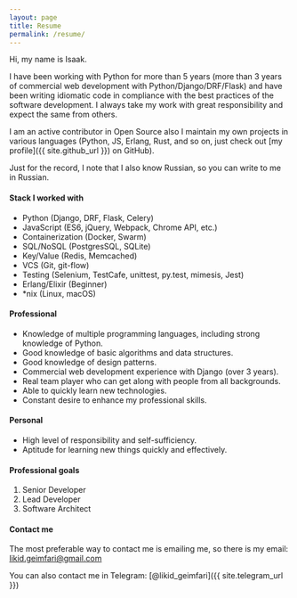 ```yaml
---
layout: page
title: Resume
permalink: /resume/
---
```


Hi, my name is Isaak.

I have been working with Python for more than 5 years (more than 3 years of commercial web development 
with Python/Django/DRF/Flask) and have been writing idiomatic code in compliance with the best practices 
of the software development. I always take my work with great responsibility and expect the same from others. 

I am an active contributor in Open Source also I maintain my own projects in various languages 
(Python, JS, Erlang, Rust, and so on, just check out [my profile]({{ site.github_url }}) on GitHub).

Just for the record, I note that I also know Russian, so you can write to me in Russian.

#### Stack I worked with

* Python (Django, DRF, Flask, Celery)
* JavaScript (ES6, jQuery, Webpack, Chrome API, etc.)
* Containerization (Docker, Swarm)
* SQL/NoSQL (PostgresSQL, SQLite)
* Key/Value (Redis, Memcached)
* VCS (Git, git-flow)
* Testing (Selenium, TestCafe, unittest, py.test, mimesis, Jest)
* Erlang/Elixir (Beginner)
* *nix (Linux, macOS)

#### Professional

* Knowledge of multiple programming languages, including strong knowledge of Python.
* Good knowledge of basic algorithms and data structures.
* Good knowledge of design patterns.
* Commercial web development experience with Django (over 3 years).
* Real team player who can get along with people from all backgrounds.
* Able to quickly learn new technologies.
* Constant desire to enhance my professional skills.

#### Personal

* High level of responsibility and self-sufficiency.
* Aptitude for learning new things quickly and effectively.

#### Professional goals 

1. Senior Developer
2. Lead Developer
3. Software Architect

#### Contact me

The most preferable way to contact me is emailing me, so there is my
email: <a href="mailto:likid.geimfari@gmail.com">likid.geimfari@gmail.com</a>

You can also contact me in Telegram: [@likid_geimfari]({{ site.telegram_url }})
